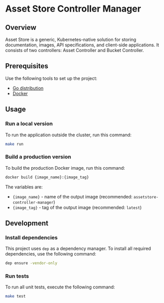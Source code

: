 # Asset Store Controller Manager

## Overview

Asset Store is a generic, Kubernetes-native solution for storing documentation, images, API specifications, and client-side applications. It consists of two controllers: Asset Controller and Bucket Controller.

## Prerequisites

Use the following tools to set up the project:

* [Go distribution](https://golang.org)
* [Docker](https://www.docker.com/)

## Usage

### Run a local version

To run the application outside the cluster, run this command:

```bash
make run
```

### Build a production version

To build the production Docker image, run this command:

```bash
docker build {image_name}:{image_tag}
```

The variables are:

* `{image_name}` - name of the output image (recommended: `assetstore-controller-manager`)
* `{image_tag}` - tag of the output image (recommended: `latest`)


## Development

### Install dependencies

This project uses `dep` as a dependency manager. To install all required dependencies, use the following command:
```bash
dep ensure -vendor-only
```

### Run tests

To run all unit tests, execute the following command:

```bash
make test
```
